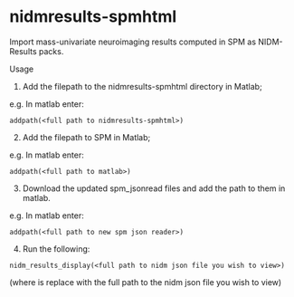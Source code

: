 # nidmresults-spmhtml

Import mass-univariate neuroimaging results computed in SPM as NIDM-Results packs.

Usage

1. Add the filepath to the nidmresults-spmhtml directory in Matlab;

e.g. In matlab enter:

```
addpath(<full path to nidmresults-spmhtml>)
```

2. Add the filepath to SPM in Matlab;


e.g. In matlab enter:

```
addpath(<full path to matlab>)
```

3. Download the updated spm_jsonread files and add the path to them in matlab.


e.g. In matlab enter:

```
addpath(<full path to new spm json reader>)
```

4. Run the following:

```
nidm_results_display(<full path to nidm json file you wish to view>)
```

(where <full path to nidm json file you wish to view> is replace with the full path to the nidm json file you wish to view)